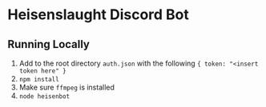 # Heisenslaught Discord Bot

## Running Locally

1. Add to the root directory `auth.json` with the following `{ token: "<insert token here" }`
1. `npm install`
1. Make sure `ffmpeg` is installed
1. `node heisenbot`

